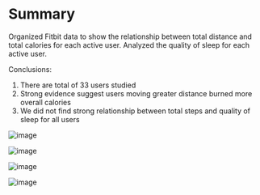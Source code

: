 # Summary

Organized Fitbit data to show the relationship between total distance and total calories for each active user. Analyzed the quality of sleep for each active user. 

Conclusions:
1) There are total of 33 users studied
2) Strong evidence suggest users moving greater distance burned more overall calories
3) We did not find strong relationship between total steps and quality of sleep for all users 

![image](https://user-images.githubusercontent.com/119978382/218623759-0cd95a0c-503d-4f36-bf65-74fd05e30f24.png)

![image](https://user-images.githubusercontent.com/119978382/218623924-91f8874f-3e41-4016-b3b0-436a3c21723b.png)

![image](https://user-images.githubusercontent.com/119978382/218624016-44931b69-7d33-4287-bcc7-4c947c253490.png)

![image](https://user-images.githubusercontent.com/119978382/218624094-33b85d1f-f8f4-4835-b1b6-a1366a0e9018.png)

